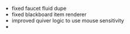 - fixed faucet fluid dupe
- fixed blackboard item renderer
- improved quiver logic to use mouse sensitivity
- 